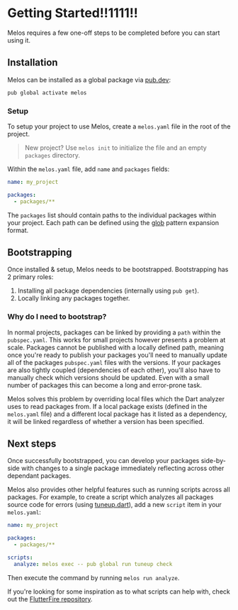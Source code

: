 # Getting Started!!1111!!

Melos requires a few one-off steps to be completed before you can start using it.

## Installation

Melos can be installed as a global package via [pub.dev](https://pub.dev/):

```bash
pub global activate melos
```

### Setup

To setup your project to use Melos, create a `melos.yaml` file in the root of the project.

> New project? Use `melos init` to initialize the file and an empty `packages` directory.

Within the `melos.yaml` file, add `name` and `packages` fields:

```yaml
name: my_project

packages:
  - packages/**
```

The `packages` list should contain paths to the individual packages within your project. Each path
can be defined using the [glob](https://docs.python.org/3/library/glob.html) pattern expansion format.

## Bootstrapping

Once installed & setup, Melos needs to be bootstrapped. Bootstrapping has 2 primary roles:

1. Installing all package dependencies (internally using `pub get`).
2. Locally linking any packages together.

### Why do I need to bootstrap?

In normal projects, packages can be linked by providing a `path` within the `pubspec.yaml`. This works for small
projects however presents a problem at scale. Packages cannot be published with a locally defined path, meaning
once you're ready to publish your packages you'll need to manually update all of the packages `pubspec.yaml` files
with the versions. If your packages are also tightly coupled (dependencies of each other), you'll also have to manually
check which versions should be updated. Even with a small number of packages this can become a long and error-prone task.

Melos solves this problem by overriding local files which the Dart analyzer uses to read packages from. If a local package
exists (defined in the `melos.yaml` file) and a different local package has it listed as a dependency, it will be linked
regardless of whether a version has been specified.

## Next steps

Once successfully bootstrapped, you can develop your packages side-by-side with changes to a single package immediately reflecting
across other dependant packages. 

Melos also provides other helpful features such as running scripts across all packages. For example, to create a script which analyzes
all packages source code for errors (using [tuneup.dart](https://pub.dev/packages/tuneup)), add a new `script` item in your `melos.yaml`:

```yaml
name: my_project

packages:
  - packages/**

scripts:
  analyze: melos exec -- pub global run tuneup check
```

Then execute the command by running `melos run analyze`.

If you're looking for some inspiration as to what scripts can help with, check out the
[FlutterFire repository](https://github.com/FirebaseExtended/flutterfire/blob/master/melos.yaml).
